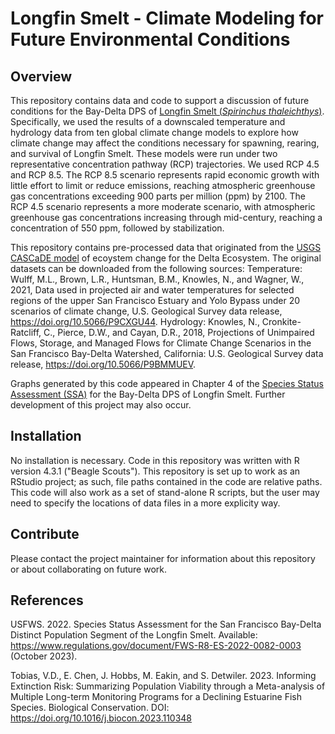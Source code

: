 # Longfin Smelt - Climate Modeling for Future Environmental Conditions

## Overview
This repository contains data and code to support a discussion of future conditions for the Bay-Delta DPS of [Longfin Smelt (*Spirinchus thaleichthys*)](https://www.fws.gov/species/longfin-smelt-spirinchus-thaleichthys). Specifically, we used the results of a downscaled temperature and hydrology data from ten global climate change models to explore how climate change may affect the conditions necessary for spawning, rearing, and survival of Longfin Smelt. These models were run under two representative concentration pathway (RCP) trajectories. We used RCP 4.5 and RCP 8.5. The RCP 8.5 scenario represents rapid economic growth with little effort to limit or reduce emissions, reaching atmospheric greenhouse gas concentrations exceeding 900 parts per million (ppm) by 2100. The RCP 4.5 scenario represents a more moderate scenario, with atmospheric greenhouse gas concentrations increasing through mid-century, reaching a concentration of 550 ppm, followed by stabilization.

This repository contains pre-processed data that originated from the [USGS CASCaDE model](https://www.usgs.gov/mission-areas/water-resources/science/cascade-computational-assessments-scenarios-change-delta#overview) of ecoystem change for the Delta Ecosystem. The original datasets can be downloaded from the following sources:
Temperature:
Wulff, M.L., Brown, L.R., Huntsman, B.M., Knowles, N., and Wagner, W., 2021, Data used in projected air and water temperatures for selected regions of the upper San Francisco Estuary and Yolo Bypass under 20 scenarios of climate change, U.S. Geological Survey data release, <https://doi.org/10.5066/P9CXGU44>. 
Hydrology:
Knowles, N., Cronkite-Ratcliff, C., Pierce, D.W., and Cayan, D.R., 2018, Projections of Unimpaired Flows, Storage, and Managed Flows for Climate Change Scenarios in the San Francisco Bay-Delta Watershed, California: U.S. Geological Survey data release, <https://doi.org/10.5066/P9BMMUEV>. 

Graphs generated by this code appeared in Chapter 4 of the [Species Status Assessment (SSA)](https://www.fws.gov/node/4531791) for the Bay-Delta DPS of Longfin Smelt. Further development of this project may also occur.

## Installation
No installation is necessary. Code in this repository was written with R version 4.3.1 ("Beagle Scouts"). This repository is set up to work as an RStudio project; as such, file paths contained in the code are relative paths. This code will also work as a set of stand-alone R scripts, but the user may need to specify the locations of data files in a more explicity way.

## Contribute
Please contact the project maintainer for information about this repository or about collaborating on future work.

## References
USFWS. 2022. Species Status Assessment for the San Francisco Bay-Delta Distinct Population Segment of the Longfin Smelt. Available: https://www.regulations.gov/document/FWS-R8-ES-2022-0082-0003 (October 2023).

Tobias, V.D., E. Chen, J. Hobbs, M. Eakin, and S. Detwiler. 2023. Informing Extinction Risk: Summarizing Population Viability through a Meta-analysis of Multiple Long-term Monitoring Programs for a Declining Estuarine Fish Species. Biological Conservation. DOI: https://doi.org/10.1016/j.biocon.2023.110348
